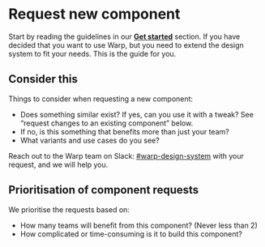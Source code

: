 # Request new component

Start by reading the guidelines in our **[Get started](/get-started/)** section.
If you have decided that you want to use Warp, but you need to extend the design system to fit your needs.
This is the guide for you.

## Consider this

Things to consider when requesting a new component:

- Does something similar exist? If yes, can you use it with a tweak? See “request changes to an existing component” below.
- If no, is this something that benefits more than just your team?
- What variants and use cases do you see?

Reach out to the Warp team on Slack: [#warp-design-system](https://sch-chat.slack.com/archives/C04NF2K46LB) with your request, and we will help you.

## Prioritisation of component requests
We prioritise the requests based on:

- How many teams will benefit from this component? (Never less than 2)
- How complicated or time-consuming is it to build this component?